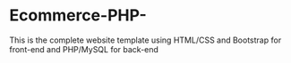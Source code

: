 # Ecommerce-PHP-
This is the complete website template using HTML/CSS and Bootstrap for front-end and PHP/MySQL for back-end
